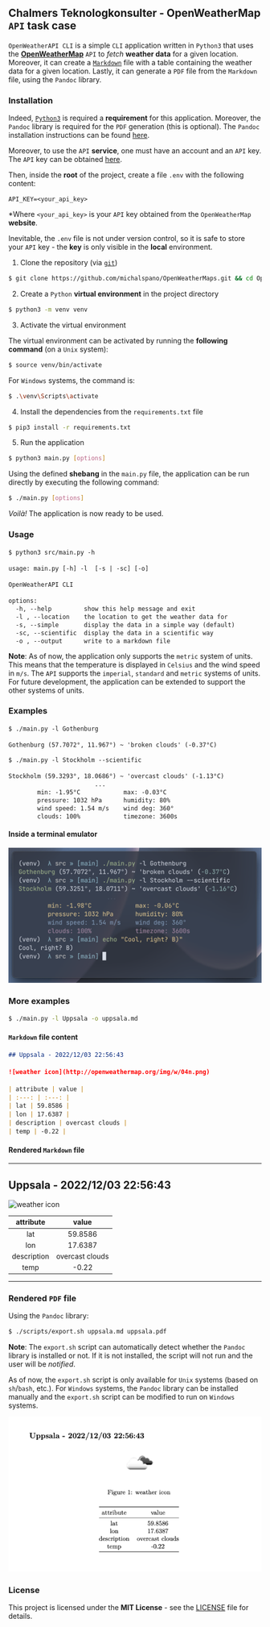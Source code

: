 ## Chalmers Teknologkonsulter - OpenWeatherMap `API` task case

`OpenWeatherAPI CLI` is a simple `CLI` application written in `Python3` that uses the [__OpenWeatherMap__](https://openweathermap.org/) `API` to _fetch_ __weather data__ for a given location. Moreover, it can create a [`Markdown`](https://www.markdownguide.org/) file with a table containing the weather data for a given location. Lastly, it can generate a `PDF` file from the `Markdown` file, using the `Pandoc` library.

### Installation

Indeed, [`Python3`](https://www.python.org/downloads/) is required a __requirement__ for this application. Moreover, the `Pandoc` library is required for the `PDF` generation (this is optional). The `Pandoc` installation instructions can be found [here](https://github.com/jgm/pandoc/blob/master/INSTALL.md).

Moreover, to use the `API` __service__, one must have an account and an `API` key. The `API` key can be obtained [here](https://home.openweathermap.org/api_keys).

Then, inside the __root__ of the project, create a file `.env` with the following content:

```text
API_KEY=<your_api_key>
```

\*Where `<your_api_key>` is your `API` key obtained from the `OpenWeatherMap` __website__.

Inevitable, the `.env` file is not under version control, so it is safe to store your `API` key - the __key__ is only visible in the __local__ environment.

1. Clone the repository (via [`git`](https://git-scm.com/downloads))

```sh
$ git clone https://github.com/michalspano/OpenWeatherMaps.git && cd OpenWeatherMaps
```

2. Create a `Python` __virtual environment__ in the project directory

```sh
$ python3 -m venv venv
```

3. Activate the virtual environment

The virtual environment can be activated by running the __following command__ (on a `Unix` system):

```sh
$ source venv/bin/activate
```

For `Windows` systems, the command is:

```sh
$ .\venv\Scripts\activate
```

4. Install the dependencies from the `requirements.txt` file

```sh
$ pip3 install -r requirements.txt
```

5. Run the application

```sh
$ python3 main.py [options]
```

Using the defined __shebang__ in the `main.py` file, the application can be run directly by executing the following command:

```sh
$ ./main.py [options]
```

_Voilà!_ The application is now ready to be used.

### Usage

```text
$ python3 src/main.py -h

usage: main.py [-h] -l  [-s | -sc] [-o]

OpenWeatherAPI CLI

options:
  -h, --help         show this help message and exit
  -l , --location    the location to get the weather data for
  -s, --simple       display the data in a simple way (default)
  -sc, --scientific  display the data in a scientific way
  -o , --output      write to a markdown file
```

__Note__: As of now, the application only supports the `metric` system of units. This means that the temperature is displayed in `Celsius` and the wind speed in `m/s`. The `API` supports the `imperial`, `standard` and `metric` systems of units. For future development, the application can be extended to support the other systems of units.

### Examples

```text
$ ./main.py -l Gothenburg 

Gothenburg (57.7072°, 11.967°) ~ 'broken clouds' (-0.37°C)
```

```text
$ ./main.py -l Stockholm --scientific

Stockholm (59.3293°, 18.0686°) ~ 'overcast clouds' (-1.13°C)
                        ...
        min: -1.95°C            max: -0.03°C
        pressure: 1032 hPa      humidity: 80%
        wind speed: 1.54 m/s    wind deg: 360°
        clouds: 100%            timezone: 3600s
```

#### Inside a terminal emulator

![CLI action example](docs/example1.png)


### More examples

```sh
$ ./main.py -l Uppsala -o uppsala.md
```

#### `Markdown` file content

```md
## Uppsala - 2022/12/03 22:56:43

![weather icon](http://openweathermap.org/img/w/04n.png)

| attribute | value |
| :---: | :---: |
| lat | 59.8586 |
| lon | 17.6387 |
| description | overcast clouds |
| temp | -0.22 |
```

#### Rendered `Markdown` file

---

## Uppsala - 2022/12/03 22:56:43

![weather icon](http://openweathermap.org/img/w/04n.png)

| attribute | value |
| :---: | :---: |
| lat | 59.8586 |
| lon | 17.6387 |
| description | overcast clouds |
| temp | -0.22 |

---

### Rendered `PDF` file 

Using the `Pandoc` library:

```sh
$ ./scripts/export.sh uppsala.md uppsala.pdf
```

__Note__: The `export.sh` script can automatically detect whether the `Pandoc` library is installed or not. If it is not installed, the script will not run and the user will be _notified_.

As of now, the `export.sh` script is only available for `Unix` systems (based on `sh`/`bash`, etc.). For `Windows` systems, the `Pandoc` library can be installed manually and the `export.sh` script can be modified to run on `Windows` systems.

![Pandoc export example](docs/example2.png)

### License

This project is licensed under the __MIT License__ - see the [LICENSE](https://github.com/michalspano/OpenWeatherMaps/blob/main/LICENSE) file for details.
